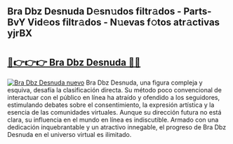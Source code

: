 ## Bra Dbz Desnuda D𝚎sn𝚞dos filtr𝚊dos - Parts-BvY Vid𝚎os filtr𝚊dos - N𝚞evas f𝚘tos atr𝚊ctivas yjrBX

# <h2><a href="http://mb7c6rj.tromn.icu/?c=Bra+Dbz+Desnuda">🔗👉👉👉 Bra Dbz Desnuda 🔗🔗</a></h2>

[![Bra Dbz Desnuda nuevo](https://i.imgur.com/pEAQMta.gif)](http://mb7c6rj.tromn.icu/?c=Bra+Dbz+Desnuda)
Bra Dbz Desnuda, una figura compleja y esquiva, desafía la clasificación directa. Su método poco convencional de interactuar con el público en línea ha atraído y ofendido a los seguidores, estimulando debates sobre el consentimiento, la expresión artística y la esencia de las comunidades virtuales. Aunque su dirección futura no está clara, su influencia en el mundo en línea es indiscutible. Armado con una dedicación inquebrantable y un atractivo innegable, el progreso de Bra Dbz Desnuda en el universo virtual es ilimitado.
